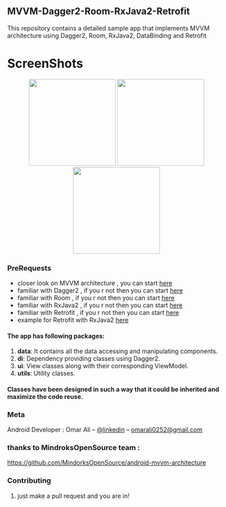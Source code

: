 ## MVVM-Dagger2-Room-RxJava2-Retrofit
This repository contains a detailed sample app that implements MVVM architecture using Dagger2, Room, RxJava2, DataBinding and Retrofit

# ScreenShots

<p align="center">
  <img src="https://github.com/OmarAliSaid/MVVM-Dagger2-Room-RxJava2-Retrofit/blob/master/screenshot/Screenshot_0.jpeg" width="200"/>
  <img src="https://github.com/OmarAliSaid/MVVM-Dagger2-Room-RxJava2-Retrofit/blob/master/screenshot/Screenshot_1.jpeg" width="200"/>
  <img src="https://github.com/OmarAliSaid/MVVM-Dagger2-Room-RxJava2-Retrofit/blob/master/screenshot/Screenshot_2.jpeg" width="200"/>
</p>

### PreRequests
* closer look on MVVM architecture , you can start <a href="https://medium.com/upday-devs/android-architecture-patterns-part-3-model-view-viewmodel-e7eeee76b73b">here</a> 
* familiar with Dagger2 , if you r not then you can start <a href="https://blog.mindorks.com/a-complete-guide-to-learn-dagger-2-b4c7a570d99c">here</a> 
* familiar with Room , if you r not then you can start <a href="https://medium.freecodecamp.org/room-sqlite-beginner-tutorial-2e725e47bfab">here</a> 
* familiar with RxJava2 , if you r not then you can start <a href="https://medium.com/@factoryhr/understanding-java-rxjava-for-beginners-5eacb8de12ca">here</a>
* familiar with Retrofit , if you r not then you can start <a href="https://medium.com/@prakash_pun/retrofit-a-simple-android-tutorial-48437e4e5a23">here</a>
* example for Retrofit with RxJava2 <a href="https://medium.com/3xplore/handling-api-calls-using-retrofit-2-and-rxjava-2-187y71c891b6ae">here</a>

#### The app has following packages:
1. **data**: It contains all the data accessing and manipulating components.
2. **di**: Dependency providing classes using Dagger2.
3. **ui**: View classes along with their corresponding ViewModel.
4. **utils**: Utility classes.

#### Classes have been designed in such a way that it could be inherited and maximize the code reuse.

### Meta
Android Developer : Omar Ali – [@linkedin](https://www.linkedin.com/in/omarali-s/) – omarali0252@gmail.com

### thanks to MindroksOpenSource team :
https://github.com/MindorksOpenSource/android-mvvm-architecture

### Contributing

1. just make a pull request and you are in!
